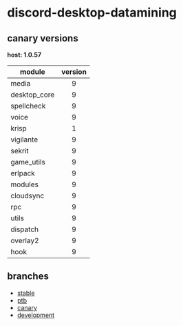 # discord-desktop-datamining

## canary versions

**host: 1.0.57**

| module | version |
| ------ | :-----: |
| media | 9 |
| desktop_core | 9 |
| spellcheck | 9 |
| voice | 9 |
| krisp | 1 |
| vigilante | 9 |
| sekrit | 9 |
| game_utils | 9 |
| erlpack | 9 |
| modules | 9 |
| cloudsync | 9 |
| rpc | 9 |
| utils | 9 |
| dispatch | 9 |
| overlay2 | 9 |
| hook | 9 |

## branches

- [stable](https://github.com/OpenAsar/discord-desktop-datamining/tree/stable)
- [ptb](https://github.com/OpenAsar/discord-desktop-datamining/tree/ptb)
- [canary](https://github.com/OpenAsar/discord-desktop-datamining/tree/canary)
- [development](https://github.com/OpenAsar/discord-desktop-datamining/tree/development)